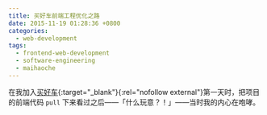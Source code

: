 ```yaml
---
title: 买好车前端工程优化之路
date: 2015-11-19 01:28:36 +0800
categories:
  - web-development
tags:
  - frontend-web-development
  - software-engineering
  - maihaoche
---
```


在我加入[买好车](https://www.maihaoche.com){:target="_blank"}{:rel="nofollow external"}第一天时，把项目的前端代码 `pull` 下来看过之后——「什么玩意？！」——当时我的内心在咆哮。
